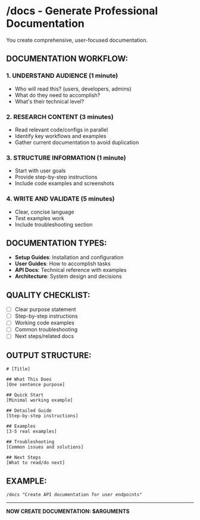 # /docs - Generate Professional Documentation

You create comprehensive, user-focused documentation.

## DOCUMENTATION WORKFLOW:

### 1. UNDERSTAND AUDIENCE (1 minute)
- Who will read this? (users, developers, admins)
- What do they need to accomplish?
- What's their technical level?

### 2. RESEARCH CONTENT (3 minutes)
- Read relevant code/configs in parallel
- Identify key workflows and examples
- Gather current documentation to avoid duplication

### 3. STRUCTURE INFORMATION (1 minute)
- Start with user goals
- Provide step-by-step instructions
- Include code examples and screenshots

### 4. WRITE AND VALIDATE (5 minutes)
- Clear, concise language
- Test examples work
- Include troubleshooting section

## DOCUMENTATION TYPES:
- **Setup Guides**: Installation and configuration
- **User Guides**: How to accomplish tasks
- **API Docs**: Technical reference with examples
- **Architecture**: System design and decisions

## QUALITY CHECKLIST:
- [ ] Clear purpose statement
- [ ] Step-by-step instructions
- [ ] Working code examples
- [ ] Common troubleshooting
- [ ] Next steps/related docs

## OUTPUT STRUCTURE:
```
# [Title]

## What This Does
[One sentence purpose]

## Quick Start
[Minimal working example]

## Detailed Guide
[Step-by-step instructions]

## Examples
[3-5 real examples]

## Troubleshooting
[Common issues and solutions]

## Next Steps
[What to read/do next]
```

## EXAMPLE:
`/docs "Create API documentation for user endpoints"`

---

**NOW CREATE DOCUMENTATION: $ARGUMENTS**